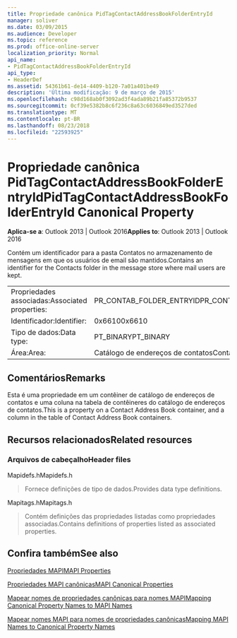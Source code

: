 ```yaml
---
title: Propriedade canônica PidTagContactAddressBookFolderEntryId
manager: soliver
ms.date: 03/09/2015
ms.audience: Developer
ms.topic: reference
ms.prod: office-online-server
localization_priority: Normal
api_name:
- PidTagContactAddressBookFolderEntryId
api_type:
- HeaderDef
ms.assetid: 54361b61-de14-4409-b120-7a01a401be49
description: 'Última modificação: 9 de março de 2015'
ms.openlocfilehash: c98d168ab0f3092ad3f4ada89b21fa85372b9537
ms.sourcegitcommit: 0cf39e5382b8c6f236c8a63c6036849ed3527ded
ms.translationtype: MT
ms.contentlocale: pt-BR
ms.lasthandoff: 08/23/2018
ms.locfileid: "22593925"
---
```

# <a name="pidtagcontactaddressbookfolderentryid-canonical-property"></a><span data-ttu-id="105b8-103">Propriedade canônica PidTagContactAddressBookFolderEntryId</span><span class="sxs-lookup"><span data-stu-id="105b8-103">PidTagContactAddressBookFolderEntryId Canonical Property</span></span>

  
  
<span data-ttu-id="105b8-104">**Aplica-se a**: Outlook 2013 | Outlook 2016</span><span class="sxs-lookup"><span data-stu-id="105b8-104">**Applies to**: Outlook 2013 | Outlook 2016</span></span> 
  
<span data-ttu-id="105b8-105">Contém um identificador para a pasta Contatos no armazenamento de mensagens em que os usuários de email são mantidos.</span><span class="sxs-lookup"><span data-stu-id="105b8-105">Contains an identifier for the Contacts folder in the message store where mail users are kept.</span></span> 
  
|||
|:-----|:-----|
|<span data-ttu-id="105b8-106">Propriedades associadas:</span><span class="sxs-lookup"><span data-stu-id="105b8-106">Associated properties:</span></span>  <br/> |<span data-ttu-id="105b8-107">PR_CONTAB_FOLDER_ENTRYID</span><span class="sxs-lookup"><span data-stu-id="105b8-107">PR_CONTAB_FOLDER_ENTRYID</span></span>  <br/> |
|<span data-ttu-id="105b8-108">Identificador:</span><span class="sxs-lookup"><span data-stu-id="105b8-108">Identifier:</span></span>  <br/> |<span data-ttu-id="105b8-109">0x6610</span><span class="sxs-lookup"><span data-stu-id="105b8-109">0x6610</span></span>  <br/> |
|<span data-ttu-id="105b8-110">Tipo de dados:</span><span class="sxs-lookup"><span data-stu-id="105b8-110">Data type:</span></span>  <br/> |<span data-ttu-id="105b8-111">PT_BINARY</span><span class="sxs-lookup"><span data-stu-id="105b8-111">PT_BINARY</span></span>  <br/> |
|<span data-ttu-id="105b8-112">Área:</span><span class="sxs-lookup"><span data-stu-id="105b8-112">Area:</span></span>  <br/> |<span data-ttu-id="105b8-113">Catálogo de endereços de contatos</span><span class="sxs-lookup"><span data-stu-id="105b8-113">Contact address book</span></span>  <br/> |
   
## <a name="remarks"></a><span data-ttu-id="105b8-114">Comentários</span><span class="sxs-lookup"><span data-stu-id="105b8-114">Remarks</span></span>

<span data-ttu-id="105b8-115">Esta é uma propriedade em um contêiner de catálogo de endereços de contatos e uma coluna na tabela de contêineres do catálogo de endereços de contatos.</span><span class="sxs-lookup"><span data-stu-id="105b8-115">This is a property on a Contact Address Book container, and a column in the table of Contact Address Book containers.</span></span>
  
## <a name="related-resources"></a><span data-ttu-id="105b8-116">Recursos relacionados</span><span class="sxs-lookup"><span data-stu-id="105b8-116">Related resources</span></span>

### <a name="header-files"></a><span data-ttu-id="105b8-117">Arquivos de cabeçalho</span><span class="sxs-lookup"><span data-stu-id="105b8-117">Header files</span></span>

<span data-ttu-id="105b8-118">Mapidefs.h</span><span class="sxs-lookup"><span data-stu-id="105b8-118">Mapidefs.h</span></span>
  
> <span data-ttu-id="105b8-119">Fornece definições de tipo de dados.</span><span class="sxs-lookup"><span data-stu-id="105b8-119">Provides data type definitions.</span></span>
    
<span data-ttu-id="105b8-120">Mapitags.h</span><span class="sxs-lookup"><span data-stu-id="105b8-120">Mapitags.h</span></span>
  
> <span data-ttu-id="105b8-121">Contém definições das propriedades listadas como propriedades associadas.</span><span class="sxs-lookup"><span data-stu-id="105b8-121">Contains definitions of properties listed as associated properties.</span></span>
    
## <a name="see-also"></a><span data-ttu-id="105b8-122">Confira também</span><span class="sxs-lookup"><span data-stu-id="105b8-122">See also</span></span>



[<span data-ttu-id="105b8-123">Propriedades MAPI</span><span class="sxs-lookup"><span data-stu-id="105b8-123">MAPI Properties</span></span>](mapi-properties.md)
  
[<span data-ttu-id="105b8-124">Propriedades MAPI canônicas</span><span class="sxs-lookup"><span data-stu-id="105b8-124">MAPI Canonical Properties</span></span>](mapi-canonical-properties.md)
  
[<span data-ttu-id="105b8-125">Mapear nomes de propriedades canônicas para nomes MAPI</span><span class="sxs-lookup"><span data-stu-id="105b8-125">Mapping Canonical Property Names to MAPI Names</span></span>](mapping-canonical-property-names-to-mapi-names.md)
  
[<span data-ttu-id="105b8-126">Mapear nomes MAPI para nomes de propriedades canônicas</span><span class="sxs-lookup"><span data-stu-id="105b8-126">Mapping MAPI Names to Canonical Property Names</span></span>](mapping-mapi-names-to-canonical-property-names.md)

